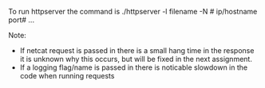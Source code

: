 To run httpserver the command is ./httpserver -l filename -N # ip/hostname port# ...

Note: 
- If netcat request is passed in there is a small hang time in the response 
  it is unknown why this occurs, but will be fixed in the next assignment.
- If a logging flag/name is passed in there is noticable slowdown in the code when running requests




